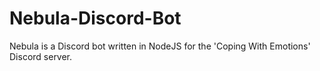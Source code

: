 # Nebula-Discord-Bot
Nebula is a Discord bot written in NodeJS for the 'Coping With Emotions' Discord server.
